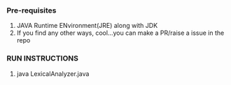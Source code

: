 ### Pre-requisites
1. JAVA Runtime ENvironment(JRE) along with JDK
2. If you find any other ways, cool...you can make a PR/raise a issue in the repo


### RUN INSTRUCTIONS

1. java LexicalAnalyzer.java
